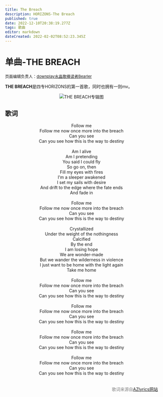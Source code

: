 ```yaml
---
title: The Breach
description: HORIZONS-The Breach
published: true
date: 2022-12-10T20:38:19.277Z
tags: 歌曲
editor: markdown
dateCreated: 2022-02-02T08:52:23.345Z
---
```


# 单曲-THE BREACH
<font size="2">页面编辑负责人：<a href="https://space.bilibili.com/505711149">downplay水晶歌捧读者Bearler</a></font>
<p>
  <b>THE BREACH</b>是四专HORIZONS的第一首歌，同时也拥有一则mv。
</p>
<div align=center><img src="https://imgs.thestarsetsociety.cn/2022/12/05/638ddc5ea8285.jpg" alt="THE BREACH专辑图" title="thebreach.jpg" /></div>

## 歌词
<p>
  <center>
    Follow me<br/>
    Follow me now once more into the breach<br/>
    Can you see<br/>
    Can you see how this is the way to destiny<br/>
    <br/>
    Am I alive<br/>
    Am I pretending<br/>
    You said I could fly<br/>
    So go on, then<br/>
    Fill my eyes with fires<br/>
    I'm a sleeper awakened<br/>
    I set my sails with desire<br/>
    And drift to the edge where the fate ends<br/>
    And fade in<br/>
    <br/>
    Follow me<br/>
    Follow me now once more into the breach<br/>
    Can you see<br/>
    Can you see how this is the way to destiny<br/>
    <br/>
    Crystallized<br/>
    Under the weight of the nothingness<br/>
    Calcified<br/>
    By the end<br/>
    I am losing hope<br/>
    We are wonder-made<br/>
    But we wander the wilderness in violence<br/>
    I just want to be home with the light again<br/>
    Take me home<br/>
    <br/>
    Follow me<br/>
    Follow me now once more into the breach<br/>
    Can you see<br/>
    Can you see how this is the way to destiny<br/>
    <br/>
    Follow me<br/>
    Follow me now once more into the breach<br/>
    Can you see<br/>
    Can you see how this is the way to destiny<br/>
    <br/>
    Follow me<br/>
    Follow me now once more into the breach<br/>
    Can you see<br/>
    Can you see how this is the way to destiny<br/>
    <br/>
    Follow me<br/>
    Follow me now once more into the breach<br/>
    Can you see<br/>
    Can you see how this is the way to destiny<br/>
    <br/>
    <br/>
    <div align="right"><font color="grey">歌词来源自<a href="https://www.azlyrics.com/lyrics/starset/thebreach.html">AZlyrics网站</a></font></div>
  </center>
</p>